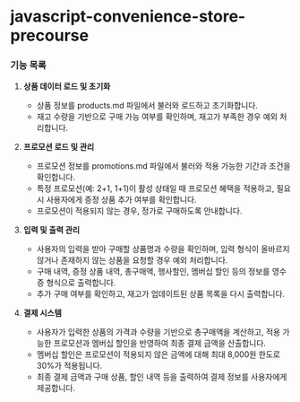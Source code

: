 # javascript-convenience-store-precourse

### 기능 목록

1. **상품 데이터 로드 및 초기화**
    - 상품 정보를 products.md 파일에서 불러와 로드하고 초기화합니다.
    - 재고 수량을 기반으로 구매 가능 여부를 확인하며, 재고가 부족한 경우 예외 처리합니다.


2. **프로모션 로드 및 관리**
    - 프로모션 정보를 promotions.md 파일에서 불러와 적용 가능한 기간과 조건을 확인합니다.
    - 특정 프로모션(예: 2+1, 1+1)이 활성 상태일 때 프로모션 혜택을 적용하고, 필요 시 사용자에게 증정 상품 추가 여부를 확인합니다.
    - 프로모션이 적용되지 않는 경우, 정가로 구매하도록 안내합니다.


3. **입력 및 출력 관리**
   - 사용자의 입력을 받아 구매할 상품명과 수량을 확인하며, 입력 형식이 올바르지 않거나 존재하지 않는 상품을 요청할 경우 예외 처리합니다.
   - 구매 내역, 증정 상품 내역, 총구매액, 행사할인, 멤버십 할인 등의 정보를 영수증 형식으로 출력합니다.
   - 추가 구매 여부를 확인하고, 재고가 업데이트된 상품 목록을 다시 출력합니다.



4. **결제 시스템**
    - 사용자가 입력한 상품의 가격과 수량을 기반으로 총구매액을 계산하고, 적용 가능한 프로모션과 멤버십 할인을 반영하여 최종 결제 금액을 산출합니다.
    - 멤버십 할인은 프로모션이 적용되지 않은 금액에 대해 최대 8,000원 한도로 30%가 적용됩니다.
    - 최종 결제 금액과 구매 상품, 할인 내역 등을 출력하여 결제 정보를 사용자에게 제공합니다.
